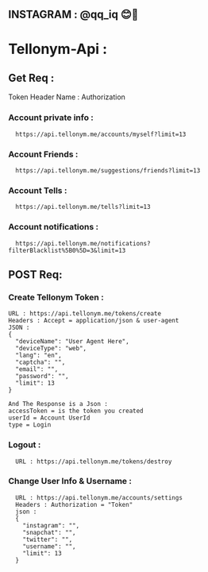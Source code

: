 ## INSTAGRAM : @qq_iq 😊💜
# Tellonym-Api :

## Get Req :
  Token Header Name : Authorization
  ### Account private info :
      https://api.tellonym.me/accounts/myself?limit=13

  ### Account Friends :
      https://api.tellonym.me/suggestions/friends?limit=13

  ### Account Tells : 
      https://api.tellonym.me/tells?limit=13

  ### Account notifications :
      https://api.tellonym.me/notifications?filterBlacklist%5B0%5D=3&limit=13

## POST Req:
  ### Create Tellonym Token :
    URL : https://api.tellonym.me/tokens/create
    Headers : Accept = application/json & user-agent
    JSON :
    {
      "deviceName": "User Agent Here",
      "deviceType": "web",
      "lang": "en",
      "captcha": "",
      "email": "",
      "password": "",
      "limit": 13
    }

    And The Response is a Json :
    accessToken = is the token you created
    userId = Account UserId
    type = Login 

  ### Logout  :
      URL : https://api.tellonym.me/tokens/destroy

  ### Change User Info & Username : 
      URL : https://api.tellonym.me/accounts/settings
      Headers : Authorization = "Token"
      json : 
      {
        "instagram": "",
        "snapchat": "",
        "twitter": "",
        "username": "",
        "limit": 13
      }

